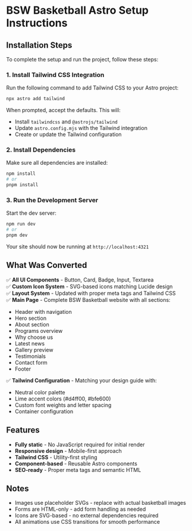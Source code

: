 # BSW Basketball Astro Setup Instructions

## Installation Steps

To complete the setup and run the project, follow these steps:

### 1. Install Tailwind CSS Integration

Run the following command to add Tailwind CSS to your Astro project:

```bash
npx astro add tailwind
```

When prompted, accept the defaults. This will:
- Install `tailwindcss` and `@astrojs/tailwind`
- Update `astro.config.mjs` with the Tailwind integration
- Create or update the Tailwind configuration

### 2. Install Dependencies

Make sure all dependencies are installed:

```bash
npm install
# or
pnpm install
```

### 3. Run the Development Server

Start the dev server:

```bash
npm run dev
# or
pnpm dev
```

Your site should now be running at `http://localhost:4321`

## What Was Converted

✅ **All UI Components** - Button, Card, Badge, Input, Textarea  
✅ **Custom Icon System** - SVG-based icons matching Lucide design  
✅ **Layout System** - Updated with proper meta tags and Tailwind CSS  
✅ **Main Page** - Complete BSW Basketball website with all sections:
- Header with navigation
- Hero section
- About section
- Programs overview
- Why choose us
- Latest news
- Gallery preview
- Testimonials
- Contact form
- Footer

✅ **Tailwind Configuration** - Matching your design guide with:
- Neutral color palette
- Lime accent colors (#d4ff00, #bfe600)
- Custom font weights and letter spacing
- Container configuration

## Features

- **Fully static** - No JavaScript required for initial render
- **Responsive design** - Mobile-first approach
- **Tailwind CSS** - Utility-first styling
- **Component-based** - Reusable Astro components
- **SEO-ready** - Proper meta tags and semantic HTML

## Notes

- Images use placeholder SVGs - replace with actual basketball images
- Forms are HTML-only - add form handling as needed
- Icons are SVG-based - no external dependencies required
- All animations use CSS transitions for smooth performance
